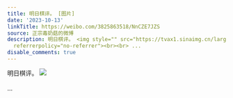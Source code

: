```yaml
---
title: 明日棋评。 [图片]
date: '2023-10-13'
linkTitle: https://weibo.com/3825863518/NnCZE7JZS
source: 正宗毒奶菇的微博
description: 明日棋评。 <img style="" src="https://tvax1.sinaimg.cn/large/e40a0b5egy1hitdycp46bj20hh07dtas.jpg"
  referrerpolicy="no-referrer"><br><br> ...
disable_comments: true
---
```

明日棋评。 <img style="" src="https://tvax1.sinaimg.cn/large/e40a0b5egy1hitdycp46bj20hh07dtas.jpg" referrerpolicy="no-referrer"><br><br> ...